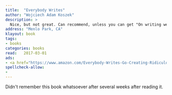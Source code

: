 ```yaml
---
title:  "Everybody Writes"
author: "Wojciech Adam Koszek"
description: >
  Nice, but not great. Can recommend, unless you can get "On writing well"
address: "Menlo Park, CA"
klayout: book
tags:
- books
categories: books
read:	2017-03-01
ads:
- <a href="https://www.amazon.com/Everybody-Writes-Go-Creating-Ridiculously/dp/1118905555/ref=as_li_ss_il?ie=UTF8&qid=1489047776&sr=8-1&keywords=everybody+writes&linkCode=li2&tag=wkoszek08-20&linkId=fcff5b54a864a7bfe1da694310c1535c" target="_blank"><img border="0" src="//ws-na.amazon-adsystem.com/widgets/q?_encoding=UTF8&ASIN=1118905555&Format=_SL160_&ID=AsinImage&MarketPlace=US&ServiceVersion=20070822&WS=1&tag=wkoszek08-20" ></a><img src="https://ir-na.amazon-adsystem.com/e/ir?t=wkoszek08-20&l=li2&o=1&a=1118905555" width="1" height="1" border="0" alt="" style="border:none !important; margin:0px !important;" />
spellcheck-allow:
- 
---
```


Didn't remember this book whatsoever after several weeks after reading it.

